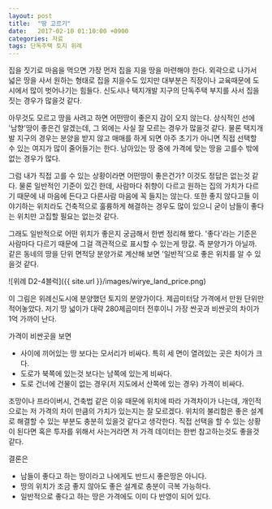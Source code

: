 ```yaml
---
layout: post
title:  "땅 고르기"
date:   2017-02-10 01:10:00 +0900
categories: 자료
tags: 단독주택 토지 위례
---
```


집을 짓기로 마음을 먹으면 가장 먼저 집을 지을 땅을 마련해야 한다.
외곽으로 나가서 넓은 땅을 사서 원하는 형태로 집을 지을수도 있지만 대부분은 직장이나 교육때문에 도시에서 많이 벗어나기는 힘들다.
신도시나 택지개발 지구의 단독주택 부지를 사서 집을 짓는 경우가 많을것 같다.

아무것도 모르고 땅을 사려고 하면 어떤땅이 좋은지 감이 오지 않는다.
상식적인 선에 '남향'땅이 좋은건 알겠는데, 그 외에는 사실 잘 모르는 경우가 많을것 같다.
물론 택지개발 지구의 경우는 분양을 받지 않고 매매를 하게 되면 아주 초기가 아니면 직접 선택할 수 있는 여지가 많이 줄어들기는 한다.
남아있는 땅 중에 가격에 맞는 땅을 고를수 밖에 없는 경우가 많다.

그럼 내가 직접 고를 수 있는 상황이라면 어떤땅이 좋은건가?
이것도 정답은 없는것 같다. 물론 일반적인 기준이 있긴 한데, 사람마다 취향이 다르고 원하는 집의 가치가 다르기 때문에 내 마음에 든다고 다른사람 마음에 꼭 들지는 않는다.
또한 좋지 않다고들 이야기하는 위치라도 건축적으로 훌륭하게 해결하는 경우도 많이 있으니 굳이 남들이 좋다는 위치만 고집할 필요는 없는것 같다.

그래도 일반적으로 어떤 위치가 좋은지 궁금해서 한번 정리해 봤다.
'좋다'라는 기준은 사람마다 다르기 때문에 그걸 객관적으로 표시할 수 있는게 땅값. 즉 분양가가 아닐까.
같은 동네의 땅을 단위 면적당 분양가로 계산해 보면 '일반적'으로 좋은 위치를 알 수 있을것 같다.

![위례 D2-4블럭]({{ site.url }}/images/wirye_land_price.png)

이 그림은 위례신도시에 분양했던 토지의 분양가이다. 제곱미터당 가격에서 만원 단위만 적어놓았다.
저기 땅 넓이가 대략 280제곱미터 전후이니 가장 싼곳과 비싼곳의 차이가 1억 가까이 난다.

가격이 비싼곳을 보면  
- 사이에 끼어있는 땅 보다는 모서리가 비싸다. 특히 세 면이 열려있는 곳은 차이가 크다.  
- 도로가 북쪽에 있는것 보다는 남쪽에 있는게 비싸다.  
- 도로 건너에 건물이 없는 경우(저 지도에서 산쪽에 있는 경우) 가격이 비싸다.
  
조망이나 프라이버시, 건축법 같은 이유 때문에 위치에 따라 가격차이가 나는데, 개인적으로는 저 가격의 차이 만큼의 가치가 있는지는 잘 모르겠다.
위치의 불리함은 좋은 설계로 해결할 수 있는 부분도 충분히 있을것 같다고 생각한다.
직접 선택을 할 수 있는 상황이 된다면 혹은 투자를 위해서 사는거라면 저 가격 데이터는 한번 참고하는것도 좋을것 같다.

결론은  
- 남들이 좋다고 하는 땅이라고 나에게도 반드시 좋은땅은 아니다.  
- 땅의 위치가 조금 좋지 않아도 좋은 설계로 충분이 극복 가능하다.  
- 일반적으로 좋다고 하는 땅은 가격에도 이미 다 반영이 되어 있다.